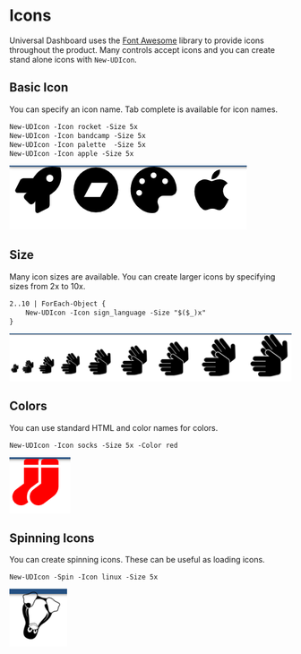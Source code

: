 # Icons

Universal Dashboard uses the [Font Awesome](https://fontawesome.com/icons?from=io) library to provide icons throughout the product. Many controls accept icons and you can create stand alone icons with `New-UDIcon`.

## Basic Icon

You can specify an icon name. Tab complete is available for icon names.

```text
New-UDIcon -Icon rocket -Size 5x
New-UDIcon -Icon bandcamp -Size 5x
New-UDIcon -Icon palette  -Size 5x
New-UDIcon -Icon apple -Size 5x
```

![](../.gitbook/assets/image%20%2826%29.png)

## Size

Many icon sizes are available. You can create larger icons by specifying sizes from 2x to 10x.

```text
2..10 | ForEach-Object {
    New-UDIcon -Icon sign_language -Size "$($_)x"
}
```

![Icon Sizes](../.gitbook/assets/image%20%2849%29.png)

## Colors

You can use standard HTML and color names for colors.

```text
New-UDIcon -Icon socks -Size 5x -Color red
```

![](../.gitbook/assets/image%20%2817%29.png)

## Spinning Icons

You can create spinning icons. These can be useful as loading icons.

```text
New-UDIcon -Spin -Icon linux -Size 5x
```

![](../.gitbook/assets/image%20%2812%29.png)


